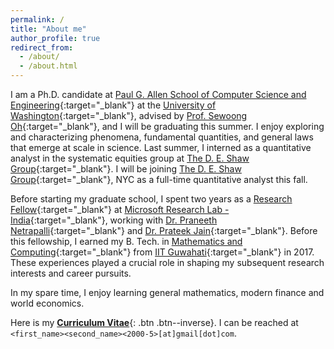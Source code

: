 ```yaml
---
permalink: /
title: "About me"
author_profile: true
redirect_from: 
  - /about/
  - /about.html
---
```


I am a Ph.D. candidate at [Paul G. Allen School of Computer Science and Engineering](https://www.cs.washington.edu/){:target="_blank"} at the [University of Washington](https://www.washington.edu/){:target="_blank"}, advised by [Prof. Sewoong Oh](https://homes.cs.washington.edu/~sewoong/){:target="_blank"}, and I will be graduating this summer. I enjoy exploring and characterizing phenomena, fundamental quantities, and general laws that emerge at scale in science. Last summer, I interned as a quantitative analyst in the systematic equities group at [The D. E. Shaw Group](https://www.deshaw.com/){:target="_blank"}. I will be joining [The D. E. Shaw Group](https://www.deshaw.com/){:target="_blank"}, NYC as a full-time quantitative analyst this fall.

Before starting my graduate school, I spent two years as a [Research Fellow](https://www.microsoft.com/en-us/research/lab/microsoft-research-india/research-fellow-program/?#){:target="_blank"} at [Microsoft Research Lab - India](https://www.microsoft.com/en-us/research/lab/microsoft-research-india/){:target="_blank"}, working with [Dr. Praneeth Netrapalli](https://praneethnetrapalli.org/){:target="_blank"} and [Dr. Prateek Jain](http://www.prateekjain.org/){:target="_blank"}. Before this fellowship, I earned my B. Tech. in [Mathematics and Computing](https://www.iitg.ernet.in/maths/acads/btech_struct.php){:target="_blank"} from [IIT Guwahati](http://www.iitg.ac.in/){:target="_blank"} in 2017. These experiences played a crucial role in shaping my subsequent research interests and career pursuits.

In my spare time, I enjoy learning general mathematics, modern finance and world economics.

Here is my [__Curriculum Vitae__](\files\Raghav_CV.pdf){: .btn .btn--inverse}. I can be reached at `<first_name><second_name><2000-5>[at]gmail[dot]com`.
